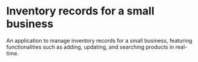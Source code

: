 # Inventory records for a small business
An application to manage inventory records for a small business, featuring functionalities such as adding, updating, and searching products in real-time.
